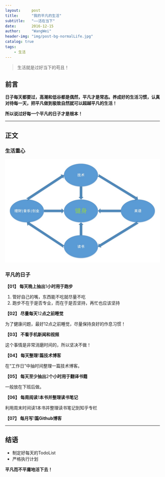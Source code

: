 ```yaml
---
layout:     post
title:      "我的平凡的生活"
subtitle:   "——活在当下"
date:       2016-12-15
author:     "WangWei"
header-img: "img/post-bg-normalLife.jpg"
catalog: true
tags:
    - 生活
---
```


> 生活就是过好当下的苟且！

## 前言

**日子每天都要过，高潮和低谷都是偶然，平凡才是常态。养成好的生活习惯，认真对待每一天，把平凡做到极致自然就可以超越平凡的生活！**

**所以说过好每一个平凡的日子才是根本！**

---

## 正文

### 生活重心

![img](/img/in-post/post-normal-life/life.jpg)

### 平凡的日子

**【01】 每天晚上抽出**1**小时用于跑步**

1. 管好自己的嘴，东西能不吃就尽量不吃
2. 跑步不在于是否专业，而在于是否坚持，再忙也应该坚持

**【02】 尽量每天**12**点之前睡觉**

为了健康问题，最好12点之前睡觉，尽量保持良好的作息习惯！

**【03】 不看手机新闻和视频**

这个事情是非常消磨时间的，所以坚决不做！

**【04】 每天整理**1**篇技术博客**

在“工作日”中抽时间整理一篇技术博客。

**【05】 每天至少抽出**2**个小时用于翻译书籍**

一般放在下班后做。

**【06】 每周阅读**1**本书并整理读书笔记**

利用周末时间读1本书并整理读书笔记到知乎专栏

**【07】 每月写**1**篇Github博客**



---

## 结语

* 制定好每天的TodoList
* 严格执行计划

**平凡而不平庸地活下去！**
